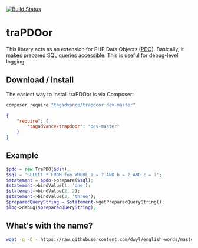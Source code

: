 [![Build Status](https://travis-ci.org/tagadvance/traPDOor.svg?branch=master)](https://travis-ci.org/tagadvance/traPDOor)

# traPDOor
This library acts as an extension for PHP Data Objects ([PDO](http://php.net/manual/en/book.pdo.php)). Basically, it makes prepared SQL queries accessible. This is useful for debug-level logging.

## Download / Install
The easiest way to install traPDOor is via Composer:
```bash
composer require "tagadvance/trapdoor:dev-master"
```
```json
{
    "require": {
        "tagadvance/trapdoor": "dev-master"
    }
}
```

## Example
```php
$pdo = new TraPDO($dsn);
$sql = 'SELECT * FROM foo WHERE a = ? AND b = ? AND c = ?';
$statement = $pdo->prepare($sql);
$statement->bindValue(1, 'one');
$statement->bindValue(2, 2);
$statement->bindValue(3, 'three');
$preparedQueryString = $statement->getPreparedQueryString();
$log->debug($preparedQueryString);
```

## What's with the name?
```bash
wget -q -O - https://raw.githubusercontent.com/dwyl/english-words/master/words.txt | grep ".*p.*d.*o.*" | awk 'length($0) <= 8' | less
```

